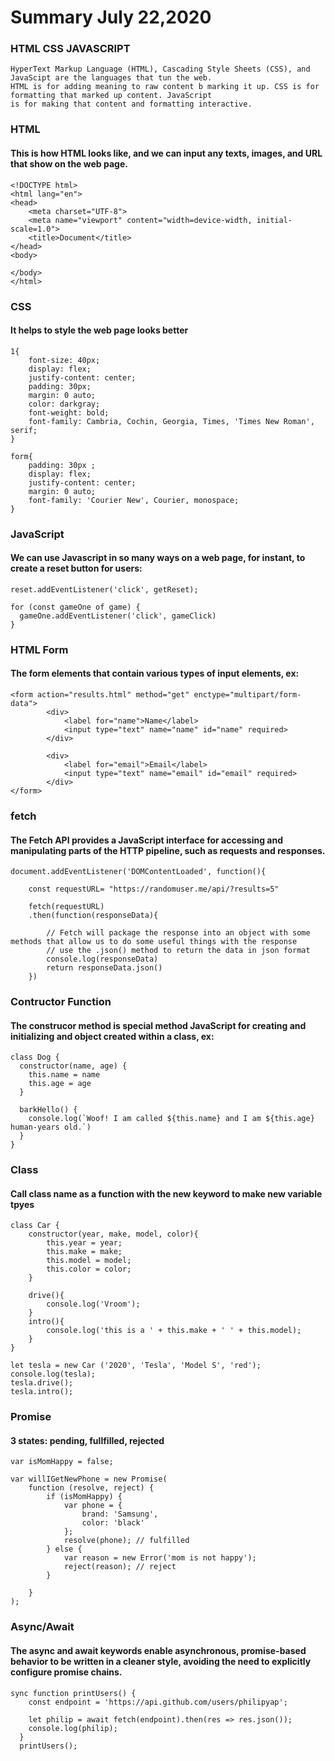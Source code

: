 # Summary July 22,2020

<!-- Write a summary of what we learned so far regarding HTML, JavaScript, CSS
Write an example of each topic to solidify your learning
Add that to your README.md
Here are the things that we have covered so far:
fetch
HTML Forms
Constructor Function
Class
Promises
async/await -->

### HTML CSS JAVASCRIPT
```
HyperText Markup Language (HTML), Cascading Style Sheets (CSS), and JavaScipt are the languages that tun the web. 
HTML is for adding meaning to raw content b marking it up. CSS is for formatting that marked up content. JavaScript 
is for making that content and formatting interactive.

```

### HTML
#### This is how HTML looks like, and we can input any texts, images, and URL that show on the web page.
```
<!DOCTYPE html>
<html lang="en">
<head>
    <meta charset="UTF-8">
    <meta name="viewport" content="width=device-width, initial-scale=1.0">
    <title>Document</title>
</head>
<body>
    
</body>
</html>

```
### CSS
#### It helps to style the web page looks better
```
1{
    font-size: 40px;
    display: flex;
    justify-content: center;
    padding: 30px;
    margin: 0 auto;
    color: darkgray;
    font-weight: bold;
    font-family: Cambria, Cochin, Georgia, Times, 'Times New Roman', serif;
}

form{
    padding: 30px ;
    display: flex;
    justify-content: center;
    margin: 0 auto;
    font-family: 'Courier New', Courier, monospace;
}

```
### JavaScript
#### We can use Javascript in so many ways on a web page, for instant, to create a reset button for users:
```
reset.addEventListener('click', getReset);

for (const gameOne of game) {
  gameOne.addEventListener('click', gameClick)
}
```
### HTML Form
#### The form elements that contain various types of input elements, ex: 
```
<form action="results.html" method="get" enctype="multipart/form-data">
        <div>
            <label for="name">Name</label>
            <input type="text" name="name" id="name" required>
        </div>

        <div>
            <label for="email">Email</label>
            <input type="text" name="email" id="email" required>
        </div>
</form>
```
### fetch
#### The Fetch API provides a JavaScript interface for accessing and manipulating parts of the HTTP pipeline, such as requests and responses.
```
document.addEventListener('DOMContentLoaded', function(){
   
    const requestURL= "https://randomuser.me/api/?results=5"

    fetch(requestURL)
    .then(function(responseData){

        // Fetch will package the response into an object with some methods that allow us to do some useful things with the response
        // use the .json() method to return the data in json format
        console.log(responseData)
        return responseData.json()
    })
```
### Contructor Function
#### The construcor method is special method JavaScript for creating and initializing and object created within a class, ex:
```
class Dog {
  constructor(name, age) {
    this.name = name
    this.age = age
  }

  barkHello() {
    console.log(`Woof! I am called ${this.name} and I am ${this.age} human-years old.`)
  }
}
```
### Class
#### Call class name as a function with the new keyword to make new variable tpyes
```
class Car {
    constructor(year, make, model, color){
        this.year = year;
        this.make = make;
        this.model = model;
        this.color = color;
    }

    drive(){
        console.log('Vroom');
    }
    intro(){
        console.log('this is a ' + this.make + ' ' + this.model);
    }
}

let tesla = new Car ('2020', 'Tesla', 'Model S', 'red');
console.log(tesla);
tesla.drive();
tesla.intro();
```
### Promise
#### 3 states: pending, fullfilled, rejected
```
var isMomHappy = false;

var willIGetNewPhone = new Promise(
    function (resolve, reject) {
        if (isMomHappy) {
            var phone = {
                brand: 'Samsung',
                color: 'black'
            };
            resolve(phone); // fulfilled
        } else {
            var reason = new Error('mom is not happy');
            reject(reason); // reject
        }

    }
);
```
### Async/Await
#### The async and await keywords enable asynchronous, promise-based behavior to be written in a cleaner style, avoiding the need to explicitly configure promise chains.
```
sync function printUsers() {
    const endpoint = 'https://api.github.com/users/philipyap';
    
    let philip = await fetch(endpoint).then(res => res.json());
    console.log(philip);
  }
  printUsers();
```
